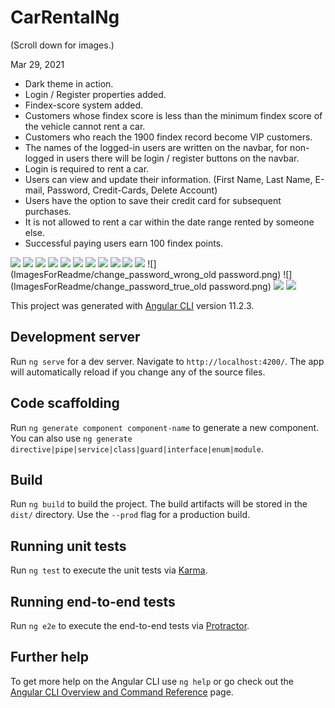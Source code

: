 # CarRentalNg  

(Scroll down for images.)

Mar 29, 2021  
  
- Dark theme in action.  
- Login / Register properties added.  
- Findex-score system added.  
- Customers whose findex score is less than the minimum findex score of the vehicle cannot rent a car.  
- Customers who reach the 1900 findex record become VIP customers.  
- The names of the logged-in users are written on the navbar, for non-logged in users there will be login / register buttons on the navbar.  
- Login is required to rent a car.  
- Users can view and update their information. (First Name, Last Name, E-mail, Password, Credit-Cards, Delete Account)  
- Users have the option to save their credit card for subsequent purchases.  
- It is not allowed to rent a car within the date range rented by someone else.  
- Successful paying users earn 100 findex points.  

![](ImagesForReadme/not_login_car_detail.png)
![](ImagesForReadme/login_car_detail.png)
![](ImagesForReadme/rental_create_page.png)
![](ImagesForReadme/payment_page.png)
![](ImagesForReadme/card_save_question_attention.png)
![](ImagesForReadme/payment_success.png)
![](ImagesForReadme/not_enough_findex_score.png)
![](ImagesForReadme/VIP_customer_1900_findex_score.png)
![](ImagesForReadme/profile_management_user_info.png)
![](ImagesForReadme/profile_management_cards.png)
![](ImagesForReadme/profile_management_delete_account.png)
![](ImagesForReadme/change_password_wrong_old password.png)
![](ImagesForReadme/change_password_true_old password.png)
![](ImagesForReadme/login_navbar.png)
![](ImagesForReadme/not_login_navbar.png)


This project was generated with [Angular CLI](https://github.com/angular/angular-cli) version 11.2.3.

## Development server

Run `ng serve` for a dev server. Navigate to `http://localhost:4200/`. The app will automatically reload if you change any of the source files.

## Code scaffolding

Run `ng generate component component-name` to generate a new component. You can also use `ng generate directive|pipe|service|class|guard|interface|enum|module`.

## Build

Run `ng build` to build the project. The build artifacts will be stored in the `dist/` directory. Use the `--prod` flag for a production build.

## Running unit tests

Run `ng test` to execute the unit tests via [Karma](https://karma-runner.github.io).

## Running end-to-end tests

Run `ng e2e` to execute the end-to-end tests via [Protractor](http://www.protractortest.org/).

## Further help

To get more help on the Angular CLI use `ng help` or go check out the [Angular CLI Overview and Command Reference](https://angular.io/cli) page.
